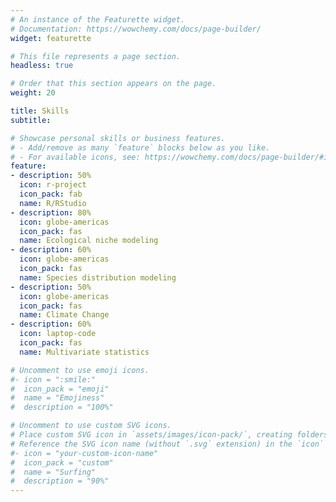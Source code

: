 ```yaml
---
# An instance of the Featurette widget.
# Documentation: https://wowchemy.com/docs/page-builder/
widget: featurette

# This file represents a page section.
headless: true

# Order that this section appears on the page.
weight: 20

title: Skills
subtitle:

# Showcase personal skills or business features.
# - Add/remove as many `feature` blocks below as you like.
# - For available icons, see: https://wowchemy.com/docs/page-builder/#icons
feature:
- description: 50%
  icon: r-project
  icon_pack: fab
  name: R/RStudio
- description: 80%
  icon: globe-americas
  icon_pack: fas
  name: Ecological niche modeling
- description: 60%
  icon: globe-americas
  icon_pack: fas
  name: Species distribution modeling
- description: 50%
  icon: globe-americas
  icon_pack: fas
  name: Climate Change 
- description: 60%
  icon: laptop-code
  icon_pack: fas
  name: Multivariate statistics 

# Uncomment to use emoji icons.
#- icon = ":smile:"
#  icon_pack = "emoji"
#  name = "Emojiness"
#  description = "100%"  

# Uncomment to use custom SVG icons.
# Place custom SVG icon in `assets/images/icon-pack/`, creating folders if necessary.
# Reference the SVG icon name (without `.svg` extension) in the `icon` field.
#- icon = "your-custom-icon-name"
#  icon_pack = "custom"
#  name = "Surfing"
#  description = "90%"
---
```

